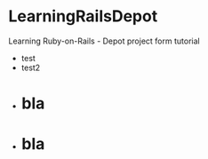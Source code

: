 LearningRailsDepot
==================

Learning Ruby-on-Rails - Depot project form tutorial

* test
* test2
* # bla
* # bla
